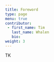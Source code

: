 ```yaml
---
title: Foreword
type: page
menu: true
contributor:
 - first_name: Tim
   last_name: Whalen
   bio:
weight: 3
---
```


TK
